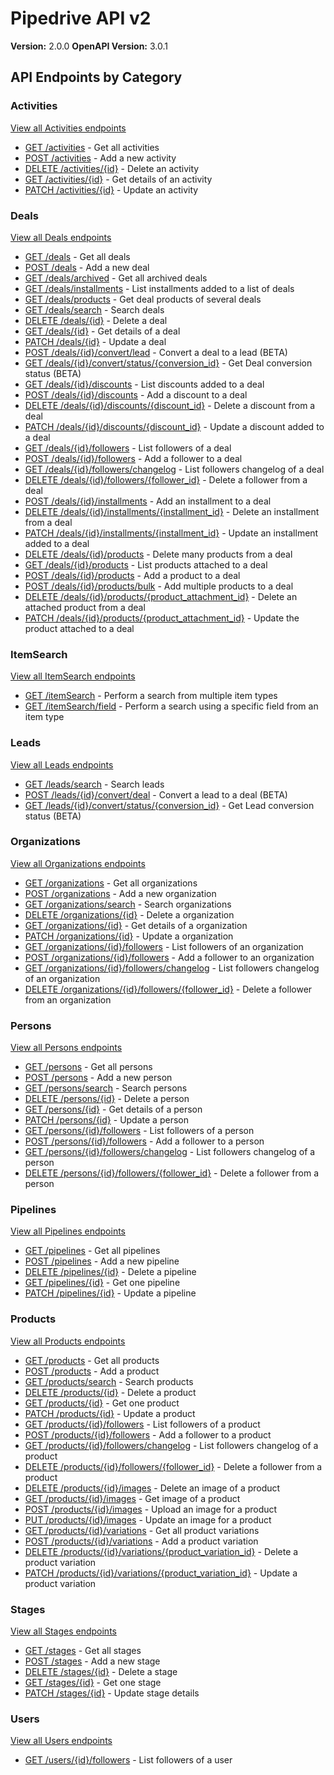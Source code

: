 # Pipedrive API v2

**Version:** 2.0.0
**OpenAPI Version:** 3.0.1

## API Endpoints by Category

### Activities
[View all Activities endpoints](./activities.md)

- [GET /activities](./getactivities.md) - Get all activities
- [POST /activities](./addactivity.md) - Add a new activity
- [DELETE /activities/{id}](./deleteactivity.md) - Delete an activity
- [GET /activities/{id}](./getactivity.md) - Get details of an activity
- [PATCH /activities/{id}](./updateactivity.md) - Update an activity

### Deals
[View all Deals endpoints](./deals.md)

- [GET /deals](./getdeals.md) - Get all deals
- [POST /deals](./adddeal.md) - Add a new deal
- [GET /deals/archived](./getarchiveddeals.md) - Get all archived deals
- [GET /deals/installments](./getinstallments.md) - List installments added to a list of deals
- [GET /deals/products](./getdealsproducts.md) - Get deal products of several deals
- [GET /deals/search](./searchdeals.md) - Search deals
- [DELETE /deals/{id}](./deletedeal.md) - Delete a deal
- [GET /deals/{id}](./getdeal.md) - Get details of a deal
- [PATCH /deals/{id}](./updatedeal.md) - Update a deal
- [POST /deals/{id}/convert/lead](./convertdealtolead.md) - Convert a deal to a lead (BETA)
- [GET /deals/{id}/convert/status/{conversion_id}](./getdealconversionstatus.md) - Get Deal conversion status (BETA)
- [GET /deals/{id}/discounts](./getadditionaldiscounts.md) - List discounts added to a deal
- [POST /deals/{id}/discounts](./postadditionaldiscount.md) - Add a discount to a deal
- [DELETE /deals/{id}/discounts/{discount_id}](./deleteadditionaldiscount.md) - Delete a discount from a deal
- [PATCH /deals/{id}/discounts/{discount_id}](./updateadditionaldiscount.md) - Update a discount added to a deal
- [GET /deals/{id}/followers](./getdealfollowers.md) - List followers of a deal
- [POST /deals/{id}/followers](./adddealfollower.md) - Add a follower to a deal
- [GET /deals/{id}/followers/changelog](./getdealfollowerschangelog.md) - List followers changelog of a deal
- [DELETE /deals/{id}/followers/{follower_id}](./deletedealfollower.md) - Delete a follower from a deal
- [POST /deals/{id}/installments](./postinstallment.md) - Add an installment to a deal
- [DELETE /deals/{id}/installments/{installment_id}](./deleteinstallment.md) - Delete an installment from a deal
- [PATCH /deals/{id}/installments/{installment_id}](./updateinstallment.md) - Update an installment added to a deal
- [DELETE /deals/{id}/products](./deletemanydealproducts.md) - Delete many products from a deal
- [GET /deals/{id}/products](./getdealproducts.md) - List products attached to a deal
- [POST /deals/{id}/products](./adddealproduct.md) - Add a product to a deal
- [POST /deals/{id}/products/bulk](./addmanydealproducts.md) - Add multiple products to a deal
- [DELETE /deals/{id}/products/{product_attachment_id}](./deletedealproduct.md) - Delete an attached product from a deal
- [PATCH /deals/{id}/products/{product_attachment_id}](./updatedealproduct.md) - Update the product attached to a deal

### ItemSearch
[View all ItemSearch endpoints](./itemsearch.md)

- [GET /itemSearch](./searchitem.md) - Perform a search from multiple item types
- [GET /itemSearch/field](./searchitembyfield.md) - Perform a search using a specific field from an item type

### Leads
[View all Leads endpoints](./leads.md)

- [GET /leads/search](./searchleads.md) - Search leads
- [POST /leads/{id}/convert/deal](./convertleadtodeal.md) - Convert a lead to a deal (BETA)
- [GET /leads/{id}/convert/status/{conversion_id}](./getleadconversionstatus.md) - Get Lead conversion status (BETA)

### Organizations
[View all Organizations endpoints](./organizations.md)

- [GET /organizations](./getorganizations.md) - Get all organizations
- [POST /organizations](./addorganization.md) - Add a new organization
- [GET /organizations/search](./searchorganization.md) - Search organizations
- [DELETE /organizations/{id}](./deleteorganization.md) - Delete a organization
- [GET /organizations/{id}](./getorganization.md) - Get details of a organization
- [PATCH /organizations/{id}](./updateorganization.md) - Update a organization
- [GET /organizations/{id}/followers](./getorganizationfollowers.md) - List followers of an organization
- [POST /organizations/{id}/followers](./addorganizationfollower.md) - Add a follower to an organization
- [GET /organizations/{id}/followers/changelog](./getorganizationfollowerschangelog.md) - List followers changelog of an organization
- [DELETE /organizations/{id}/followers/{follower_id}](./deleteorganizationfollower.md) - Delete a follower from an organization

### Persons
[View all Persons endpoints](./persons.md)

- [GET /persons](./getpersons.md) - Get all persons
- [POST /persons](./addperson.md) - Add a new person
- [GET /persons/search](./searchpersons.md) - Search persons
- [DELETE /persons/{id}](./deleteperson.md) - Delete a person
- [GET /persons/{id}](./getperson.md) - Get details of a person
- [PATCH /persons/{id}](./updateperson.md) - Update a person
- [GET /persons/{id}/followers](./getpersonfollowers.md) - List followers of a person
- [POST /persons/{id}/followers](./addpersonfollower.md) - Add a follower to a person
- [GET /persons/{id}/followers/changelog](./getpersonfollowerschangelog.md) - List followers changelog of a person
- [DELETE /persons/{id}/followers/{follower_id}](./deletepersonfollower.md) - Delete a follower from a person

### Pipelines
[View all Pipelines endpoints](./pipelines.md)

- [GET /pipelines](./getpipelines.md) - Get all pipelines
- [POST /pipelines](./addpipeline.md) - Add a new pipeline
- [DELETE /pipelines/{id}](./deletepipeline.md) - Delete a pipeline
- [GET /pipelines/{id}](./getpipeline.md) - Get one pipeline
- [PATCH /pipelines/{id}](./updatepipeline.md) - Update a pipeline

### Products
[View all Products endpoints](./products.md)

- [GET /products](./getproducts.md) - Get all products
- [POST /products](./addproduct.md) - Add a product
- [GET /products/search](./searchproducts.md) - Search products
- [DELETE /products/{id}](./deleteproduct.md) - Delete a product
- [GET /products/{id}](./getproduct.md) - Get one product
- [PATCH /products/{id}](./updateproduct.md) - Update a product
- [GET /products/{id}/followers](./getproductfollowers.md) - List followers of a product
- [POST /products/{id}/followers](./addproductfollower.md) - Add a follower to a product
- [GET /products/{id}/followers/changelog](./getproductfollowerschangelog.md) - List followers changelog of a product
- [DELETE /products/{id}/followers/{follower_id}](./deleteproductfollower.md) - Delete a follower from a product
- [DELETE /products/{id}/images](./deleteproductimage.md) - Delete an image of a product
- [GET /products/{id}/images](./getproductimage.md) - Get image of a product
- [POST /products/{id}/images](./uploadproductimage.md) - Upload an image for a product
- [PUT /products/{id}/images](./updateproductimage.md) - Update an image for a product
- [GET /products/{id}/variations](./getproductvariations.md) - Get all product variations
- [POST /products/{id}/variations](./addproductvariation.md) - Add a product variation
- [DELETE /products/{id}/variations/{product_variation_id}](./deleteproductvariation.md) - Delete a product variation
- [PATCH /products/{id}/variations/{product_variation_id}](./updateproductvariation.md) - Update a product variation

### Stages
[View all Stages endpoints](./stages.md)

- [GET /stages](./getstages.md) - Get all stages
- [POST /stages](./addstage.md) - Add a new stage
- [DELETE /stages/{id}](./deletestage.md) - Delete a stage
- [GET /stages/{id}](./getstage.md) - Get one stage
- [PATCH /stages/{id}](./updatestage.md) - Update stage details

### Users
[View all Users endpoints](./users.md)

- [GET /users/{id}/followers](./getuserfollowers.md) - List followers of a user
